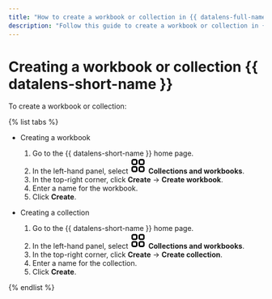 ```yaml
---
title: "How to create a workbook or collection in {{ datalens-full-name }}"
description: "Follow this guide to create a workbook or collection in {{ datalens-full-name }}."
---
```


# Creating a workbook or collection {{ datalens-short-name }}

To create a workbook or collection:

{% list tabs %}

- Creating a workbook

   1. Go to the {{ datalens-short-name }} home page.
   1. In the left-hand panel, select ![collections](../../_assets/console-icons/rectangles-4.svg) **Collections and workbooks**.
   1. In the top-right corner, click **Create** → **Create workbook**.
   1. Enter a name for the workbook.
   1. Click **Create**.

- Creating a collection

   1. Go to the {{ datalens-short-name }} home page.
   1. In the left-hand panel, select ![collections](../../_assets/console-icons/rectangles-4.svg) **Collections and workbooks**.
   1. In the top-right corner, click **Create** → **Create collection**.
   1. Enter a name for the collection.
   1. Click **Create**.

{% endlist %}
